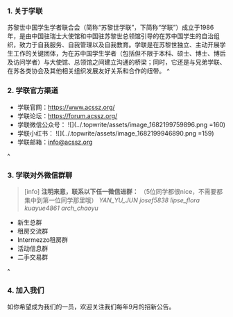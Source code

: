 ### **1. 关于学联**
苏黎世中国学生学者联合会（简称“苏黎世学联”，下简称“学联”）成立于1986年，是由中国驻瑞士大使馆和中国驻苏黎世总领馆引导的在苏中国学生的自治组织，致力于自我服务、自我管理以及自我教育。学联是在苏黎世独立、主动开展学生工作的关键团体，为在苏中国学生学者（包括但不限于本科、硕士、博士、博后及访问学者）与大使馆、总领馆之间建立沟通的桥梁；同时，它还是与兄弟学联、在苏各类协会及其他相关组织发展友好关系和合作的纽带。
^

### **2. 学联官方渠道**

* 学联官网：<https://www.acssz.org/>
* 学联论坛：<https://forum.acssz.org/>
* 学联微信公众号：
  ![](../.topwrite/assets/image_1682199759896.png =160)
* 学联小红书：
  ![](../.topwrite/assets/image_1682199946890.png =159)
* 学联邮箱：<info@acssz.org>

^

### **3. 学联对外微信群聊**

> [info]
> **注明来意，联系以下任一微信进群：**
> （5位同学都很nice，不需要都集中到第一位同学那里哦）
*YAN\_YU\_JUN*
*josef5838*
*lipse\_flora*
*kuayue4861*
*arch\_chaoyu*


* 新生总群
* 租房交流群
* Intermezzo租房群
* 活动信息群
* 二手交易群

^
### **4. 加入我们**
如你希望成为我们的一员，欢迎关注我们每年9月的招新公告。
